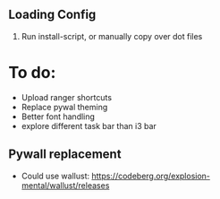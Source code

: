 ## Loading Config
1. Run install-script, or manually copy over dot files


# To do:
* Upload ranger shortcuts
* Replace pywal theming
* Better font handling
* explore different task bar than i3 bar

## Pywall replacement
* Could use wallust: https://codeberg.org/explosion-mental/wallust/releases
